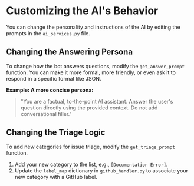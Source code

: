 # Customizing the AI's Behavior

You can change the personality and instructions of the AI by editing the prompts in the `ai_services.py` file.

## Changing the Answering Persona
To change how the bot answers questions, modify the `get_answer_prompt` function. You can make it more formal, more friendly, or even ask it to respond in a specific format like JSON.

**Example: A more concise persona:**
> "You are a factual, to-the-point AI assistant. Answer the user's question directly using the provided context. Do not add conversational filler."

## Changing the Triage Logic
To add new categories for issue triage, modify the `get_triage_prompt` function.
1.  Add your new category to the list, e.g., `[Documentation Error]`.
2.  Update the `label_map` dictionary in `github_handler.py` to associate your new category with a GitHub label.